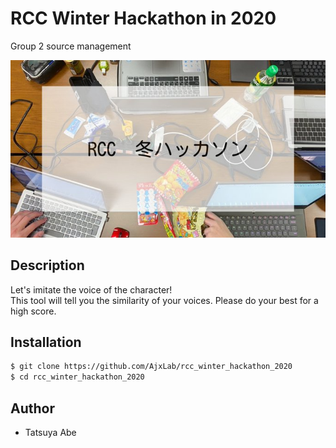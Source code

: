 # RCC Winter Hackathon in 2020

Group 2 source management

![](img/RCC_Hackathon.jpeg)

## Description
Let's imitate the voice of the character!<br>
This tool will tell you the similarity of your voices. Please do your best for a high score.


## Installation
```sh
$ git clone https://github.com/AjxLab/rcc_winter_hackathon_2020
$ cd rcc_winter_hackathon_2020
```


## Author
- Tatsuya Abe
